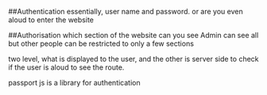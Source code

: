##Authentication
  essentially, user name and password.
  or are you even aloud to enter the website

##Authorisation
  which section of the website can you see
  Admin can see all but other people can be restricted to only a few sections

two level, what is displayed to the user, and the other is server side to check if the user is aloud to see the route.


passport js is a library for authentication
